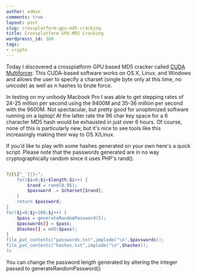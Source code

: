 ```yaml
---
author: admin
comments: true
layout: post
slug: crossplatform-gpu-md5-cracking
title: Crossplatform GPU MD5 Cracking
wordpress\_id: 160
tags:
- crypto
---
```


Today I discovered a crossplatform GPU based MD5 cracker called [CUDA Multiforcer](http://www.cryptohaze.com/multiforcer.php).  This CUDA-based software works on OS X, Linux, and Windows and allows the user to specify a charset (single byte only at this time, no unicode) as well as n hashes to brute force.

In testing on my unibody Macbook Pro I was able to get stepping rates of 24-25 million per second using the 9400M and 35-36 million per second with the 9600M.  Not spectacular, but pretty good for unoptimized software running on a laptop!  At the latter rate the 96 char key space for a 6 character MD5 hash would be exhausted in just over 6 hours.  Of course, none of this is particularly new, but it's nice to see tools like this increasingly making their way to OS X/Linux.

If you'd like to play with some hashes generated on your own here's a quick script.  Please note that the passwords generated are in no way cryptographically random since it uses PHP's rand().

```php

?@[\]^_`{|}~";
	for($i=0;$i<$length;$i++) {
		$rand = rand(0,95);
		$password .= $charset[$rand];
	}
	return $password;
}
for($j=0;$j<100;$j++) {
	$pass = generateRandomPassword(5);
	$passwords[] = $pass;
	$hashes[] = md5($pass);
}
file_put_contents("passwords.txt",implode("\n",$passwords));
file_put_contents("hashes.txt",implode("\n",$hashes));
?>

```

You can change the password length generated by altering the integer passed to generateRandomPassword()
